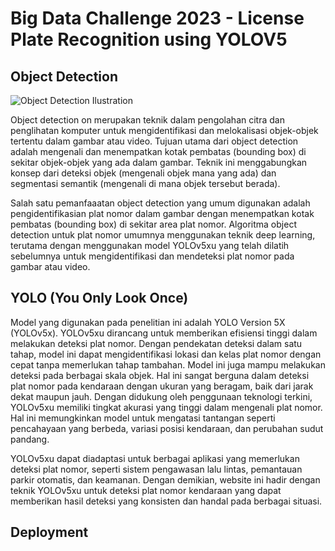 # Big Data Challenge 2023 - License Plate Recognition using YOLOV5

## Object Detection
![Object Detection Ilustration](https://github.com/user-attachments/assets/19365662-c808-4967-9394-0f194da895c5)

Object detection
on merupakan teknik dalam pengolahan citra dan penglihatan komputer untuk mengidentifikasi dan melokalisasi objek-objek tertentu dalam gambar atau video. Tujuan utama dari object detection adalah mengenali dan menempatkan kotak pembatas (bounding box) di sekitar objek-objek yang ada dalam gambar. Teknik ini menggabungkan konsep dari deteksi objek (mengenali objek mana yang ada) dan segmentasi semantik (mengenali di mana objek tersebut berada).

Salah satu pemanfaaatan object detection yang umum digunakan adalah pengidentifikasian plat nomor dalam gambar dengan menempatkan kotak pembatas (bounding box) di sekitar area plat nomor. Algoritma object detection untuk plat nomor umumnya menggunakan teknik deep learning, terutama dengan menggunakan model YOLOv5xu yang telah dilatih sebelumnya untuk mengidentifikasi dan mendeteksi plat nomor pada gambar atau video.


## YOLO (You Only Look Once)
Model yang digunakan pada penelitian ini adalah YOLO Version 5X (YOLOv5x). YOLOv5xu dirancang untuk memberikan efisiensi tinggi dalam melakukan deteksi plat nomor. Dengan pendekatan deteksi dalam satu tahap, model ini dapat mengidentifikasi lokasi dan kelas plat nomor dengan cepat tanpa memerlukan tahap tambahan. Model ini juga mampu melakukan deteksi pada berbagai skala objek. Hal ini sangat berguna dalam deteksi plat nomor pada kendaraan dengan ukuran yang beragam, baik dari jarak dekat maupun jauh. Dengan didukung oleh penggunaan teknologi terkini, YOLOv5xu memiliki tingkat akurasi yang tinggi dalam mengenali plat nomor. Hal ini memungkinkan model untuk mengatasi tantangan seperti pencahayaan yang berbeda, variasi posisi kendaraan, dan perubahan sudut pandang.

YOLOv5xu dapat diadaptasi untuk berbagai aplikasi yang memerlukan deteksi plat nomor, seperti sistem pengawasan lalu lintas, pemantauan parkir otomatis, dan keamanan. Dengan demikian, website ini hadir dengan teknik YOLOv5xu untuk deteksi plat nomor kendaraan yang dapat memberikan hasil deteksi yang konsisten dan handal pada berbagai situasi.

## Deployment

